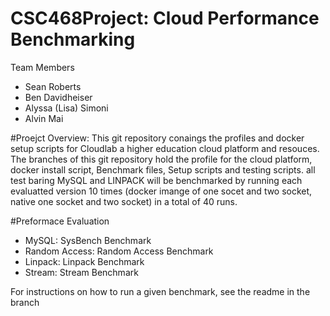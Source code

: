 # CSC468Project: Cloud Performance Benchmarking

Team Members 
- Sean Roberts 
- Ben Davidheiser
- Alyssa (Lisa) Simoni
- Alvin Mai

#Proejct Overview: 
This git repository conaings the profiles and docker setup scripts for Cloudlab a higher education cloud platform and resouces. The branches of this git repository hold the 
profile for the cloud platform, docker install script, Benchmark files, Setup scripts and testing scripts. all test baring MySQL and LINPACK will be benchmarked by running each
evaluatted version 10 times (docker imange of one socet and two socket, native one socket and two socket) in a total of 40 runs. 

#Preformace Evaluation 
- MySQL: SysBench Benchmark
- Random Access: Random Access Benchmark
- Linpack: Linpack Benchmark
- Stream: Stream Benchmark

For instructions on how to run a given benchmark, see the readme in the branch
